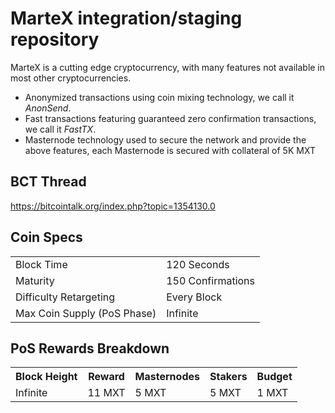 MarteX integration/staging repository
=====================================

MarteX is a cutting edge cryptocurrency, with many features not available in most other cryptocurrencies.
- Anonymized transactions using coin mixing technology, we call it _AnonSend_.
- Fast transactions featuring guaranteed zero confirmation transactions, we call it _FastTX_.
- Masternode technology used to secure the network and provide the above features, each Masternode is secured
  with collateral of 5K MXT

## BCT Thread ##

https://bitcointalk.org/index.php?topic=1354130.0

## Coin Specs ##
<table>
<tr><td>Block Time</td><td>120 Seconds</td></tr>
<tr><td>Maturity</td><td>150 Confirmations</td></tr>
<tr><td>Difficulty Retargeting</td><td>Every Block</td></tr>
<tr><td>Max Coin Supply (PoS Phase)</td><td>Infinite</td></tr>
</table>

## PoS Rewards Breakdown ##

<table>
<th>Block Height</th><th>Reward</th><th>Masternodes</th><th>Stakers</th><th>Budget</th>
<tr><td>Infinite</td><td>11 MXT</td><td>5 MXT</td><td>5 MXT</td><td>1 MXT</td></tr>
</table>
